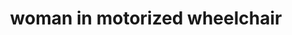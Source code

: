 ---
layout: smileys&emotion
title: woman in motorized wheelchair
emoji: woman_in_motorized_wheelchair
permalink: 👩‍🦼.html
image: assets/img/3moji/woman_in_motorized_wheelchair.png
---